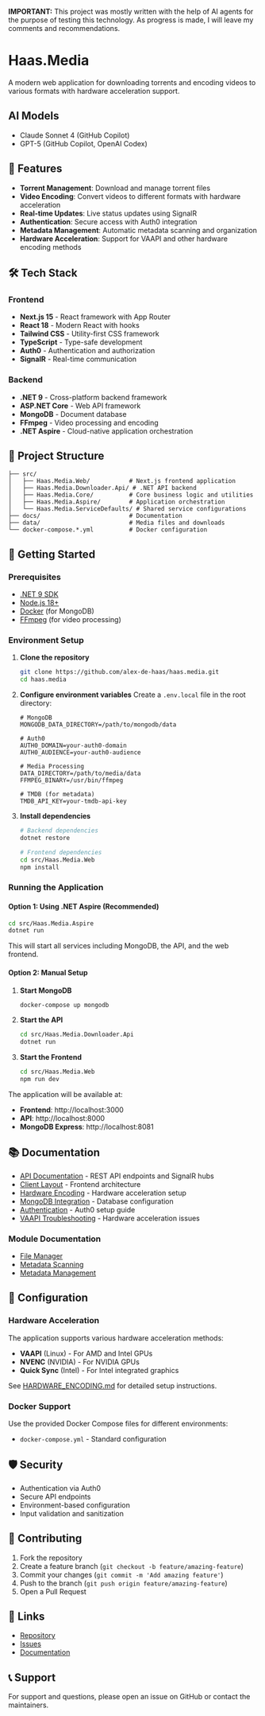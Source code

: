 **IMPORTANT:** This project was mostly written with the help of AI agents for the purpose of testing this technology. As progress is made, I will leave my comments and recommendations.

# Haas.Media

A modern web application for downloading torrents and encoding videos to various formats with hardware acceleration support.

## AI Models

- Claude Sonnet 4 (GitHub Copilot)
- GPT-5 (GitHub Copilot, OpenAI Codex)

## 🚀 Features

- **Torrent Management**: Download and manage torrent files
- **Video Encoding**: Convert videos to different formats with hardware acceleration
- **Real-time Updates**: Live status updates using SignalR
- **Authentication**: Secure access with Auth0 integration
- **Metadata Management**: Automatic metadata scanning and organization
- **Hardware Acceleration**: Support for VAAPI and other hardware encoding methods

## 🛠️ Tech Stack

### Frontend
- **Next.js 15** - React framework with App Router
- **React 18** - Modern React with hooks
- **Tailwind CSS** - Utility-first CSS framework
- **TypeScript** - Type-safe development
- **Auth0** - Authentication and authorization
- **SignalR** - Real-time communication

### Backend
- **.NET 9** - Cross-platform backend framework
- **ASP.NET Core** - Web API framework
- **MongoDB** - Document database
- **FFmpeg** - Video processing and encoding
- **.NET Aspire** - Cloud-native application orchestration

## 📁 Project Structure

```
├── src/
│   ├── Haas.Media.Web/           # Next.js frontend application
│   ├── Haas.Media.Downloader.Api/ # .NET API backend
│   ├── Haas.Media.Core/          # Core business logic and utilities
│   ├── Haas.Media.Aspire/        # Application orchestration
│   └── Haas.Media.ServiceDefaults/ # Shared service configurations
├── docs/                         # Documentation
├── data/                         # Media files and downloads
└── docker-compose.*.yml          # Docker configuration
```

## 🚦 Getting Started

### Prerequisites

- [.NET 9 SDK](https://dotnet.microsoft.com/download)
- [Node.js 18+](https://nodejs.org/)
- [Docker](https://docker.com/) (for MongoDB)
- [FFmpeg](https://ffmpeg.org/) (for video processing)

### Environment Setup

1. **Clone the repository**
   ```bash
   git clone https://github.com/alex-de-haas/haas.media.git
   cd haas.media
   ```

2. **Configure environment variables**
   Create a `.env.local` file in the root directory:
   ```env
   # MongoDB
   MONGODB_DATA_DIRECTORY=/path/to/mongodb/data
   
   # Auth0
   AUTH0_DOMAIN=your-auth0-domain
   AUTH0_AUDIENCE=your-auth0-audience
   
   # Media Processing
   DATA_DIRECTORY=/path/to/media/data
   FFMPEG_BINARY=/usr/bin/ffmpeg
   
   # TMDB (for metadata)
   TMDB_API_KEY=your-tmdb-api-key
   ```

3. **Install dependencies**
   ```bash
   # Backend dependencies
   dotnet restore
   
   # Frontend dependencies
   cd src/Haas.Media.Web
   npm install
   ```

### Running the Application

#### Option 1: Using .NET Aspire (Recommended)
```bash
cd src/Haas.Media.Aspire
dotnet run
```

This will start all services including MongoDB, the API, and the web frontend.

#### Option 2: Manual Setup
1. **Start MongoDB**
   ```bash
   docker-compose up mongodb
   ```

2. **Start the API**
   ```bash
   cd src/Haas.Media.Downloader.Api
   dotnet run
   ```

3. **Start the Frontend**
   ```bash
   cd src/Haas.Media.Web
   npm run dev
   ```

The application will be available at:
- **Frontend**: http://localhost:3000
- **API**: http://localhost:8000
- **MongoDB Express**: http://localhost:8081

## 📚 Documentation

- [API Documentation](docs/API.md) - REST API endpoints and SignalR hubs
- [Client Layout](docs/CLIENT_LAYOUT.md) - Frontend architecture
- [Hardware Encoding](docs/HARDWARE_ENCODING.md) - Hardware acceleration setup
- [MongoDB Integration](docs/MONGODB_INTEGRATION.md) - Database configuration
- [Authentication](docs/README-AUTH.md) - Auth0 setup guide
- [VAAPI Troubleshooting](docs/VAAPI_TROUBLESHOOTING.md) - Hardware acceleration issues

### Module Documentation
- [File Manager](docs/Modules/FILE_MANAGER.md)
- [Metadata Scanning](docs/Modules/METADATA_SCANNING.md)
- [Metadata Management](docs/Modules/METADATA.md)

## 🔧 Configuration

### Hardware Acceleration
The application supports various hardware acceleration methods:
- **VAAPI** (Linux) - For AMD and Intel GPUs
- **NVENC** (NVIDIA) - For NVIDIA GPUs
- **Quick Sync** (Intel) - For Intel integrated graphics

See [HARDWARE_ENCODING.md](docs/HARDWARE_ENCODING.md) for detailed setup instructions.

### Docker Support
Use the provided Docker Compose files for different environments:
- `docker-compose.yml` - Standard configuration

## 🛡️ Security

- Authentication via Auth0
- Secure API endpoints
- Environment-based configuration
- Input validation and sanitization

## 🤝 Contributing

1. Fork the repository
2. Create a feature branch (`git checkout -b feature/amazing-feature`)
3. Commit your changes (`git commit -m 'Add amazing feature'`)
4. Push to the branch (`git push origin feature/amazing-feature`)
5. Open a Pull Request

## 🔗 Links

- [Repository](https://github.com/alex-de-haas/haas.media)
- [Issues](https://github.com/alex-de-haas/haas.media/issues)
- [Documentation](docs/)

## 📞 Support

For support and questions, please open an issue on GitHub or contact the maintainers.
